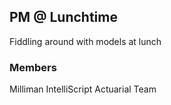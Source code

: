 ## PM @ Lunchtime
Fiddling around with models at lunch

### Members
Milliman IntelliScript Actuarial Team
